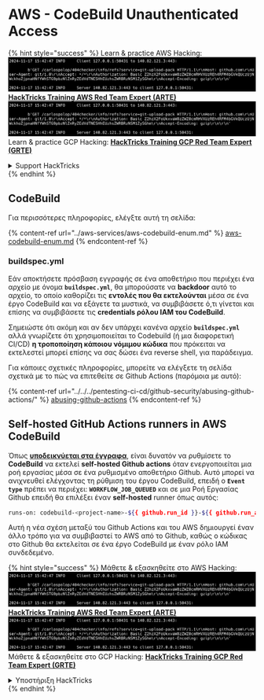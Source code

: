 # AWS - CodeBuild Unauthenticated Access

{% hint style="success" %}
Learn & practice AWS Hacking:<img src="../../../.gitbook/assets/image (1).png" alt="" data-size="line">[**HackTricks Training AWS Red Team Expert (ARTE)**](https://training.hacktricks.xyz/courses/arte)<img src="../../../.gitbook/assets/image (1).png" alt="" data-size="line">\
Learn & practice GCP Hacking: <img src="../../../.gitbook/assets/image (2).png" alt="" data-size="line">[**HackTricks Training GCP Red Team Expert (GRTE)**<img src="../../../.gitbook/assets/image (2).png" alt="" data-size="line">](https://training.hacktricks.xyz/courses/grte)

<details>

<summary>Support HackTricks</summary>

* Check the [**subscription plans**](https://github.com/sponsors/carlospolop)!
* **Join the** 💬 [**Discord group**](https://discord.gg/hRep4RUj7f) or the [**telegram group**](https://t.me/peass) or **follow** us on **Twitter** 🐦 [**@hacktricks\_live**](https://twitter.com/hacktricks\_live)**.**
* **Share hacking tricks by submitting PRs to the** [**HackTricks**](https://github.com/carlospolop/hacktricks) and [**HackTricks Cloud**](https://github.com/carlospolop/hacktricks-cloud) github repos.

</details>
{% endhint %}

## CodeBuild

Για περισσότερες πληροφορίες, ελέγξτε αυτή τη σελίδα:

{% content-ref url="../aws-services/aws-codebuild-enum.md" %}
[aws-codebuild-enum.md](../aws-services/aws-codebuild-enum.md)
{% endcontent-ref %}

### buildspec.yml

Εάν αποκτήσετε πρόσβαση εγγραφής σε ένα αποθετήριο που περιέχει ένα αρχείο με όνομα **`buildspec.yml`**, θα μπορούσατε να **backdoor** αυτό το αρχείο, το οποίο καθορίζει τις **εντολές που θα εκτελούνται** μέσα σε ένα έργο CodeBuild και να εξάγετε τα μυστικά, να συμβιβάσετε ό,τι γίνεται και επίσης να συμβιβάσετε τις **credentials ρόλου IAM του CodeBuild**.

Σημειώστε ότι ακόμη και αν δεν υπάρχει κανένα αρχείο **`buildspec.yml`** αλλά γνωρίζετε ότι χρησιμοποιείται το Codebuild (ή μια διαφορετική CI/CD) **η τροποποίηση κάποιου νόμιμου κώδικα** που πρόκειται να εκτελεστεί μπορεί επίσης να σας δώσει ένα reverse shell, για παράδειγμα.

Για κάποιες σχετικές πληροφορίες, μπορείτε να ελέγξετε τη σελίδα σχετικά με το πώς να επιτεθείτε σε Github Actions (παρόμοια με αυτό):

{% content-ref url="../../../pentesting-ci-cd/github-security/abusing-github-actions/" %}
[abusing-github-actions](../../../pentesting-ci-cd/github-security/abusing-github-actions/)
{% endcontent-ref %}

## Self-hosted GitHub Actions runners in AWS CodeBuild <a href="#action-runner" id="action-runner"></a>

Όπως [**υποδεικνύεται στα έγγραφα**](https://docs.aws.amazon.com/codebuild/latest/userguide/action-runner.html), είναι δυνατόν να ρυθμίσετε το **CodeBuild** να εκτελεί **self-hosted Github actions** όταν ενεργοποιείται μια ροή εργασίας μέσα σε ένα ρυθμισμένο αποθετήριο Github. Αυτό μπορεί να ανιχνευθεί ελέγχοντας τη ρύθμιση του έργου CodeBuild, επειδή ο **`Event type`** πρέπει να περιέχει: **`WORKFLOW_JOB_QUEUED`** και σε μια Ροή Εργασίας Github επειδή θα επιλέξει έναν **self-hosted** runner όπως αυτός:
```bash
runs-on: codebuild-<project-name>-${{ github.run_id }}-${{ github.run_attempt }}
```
Αυτή η νέα σχέση μεταξύ του Github Actions και του AWS δημιουργεί έναν άλλο τρόπο για να συμβιβαστεί το AWS από το Github, καθώς ο κώδικας στο Github θα εκτελείται σε ένα έργο CodeBuild με έναν ρόλο IAM συνδεδεμένο.

{% hint style="success" %}
Μάθετε & εξασκηθείτε στο AWS Hacking:<img src="../../../.gitbook/assets/image (1).png" alt="" data-size="line">[**HackTricks Training AWS Red Team Expert (ARTE)**](https://training.hacktricks.xyz/courses/arte)<img src="../../../.gitbook/assets/image (1).png" alt="" data-size="line">\
Μάθετε & εξασκηθείτε στο GCP Hacking: <img src="../../../.gitbook/assets/image (2).png" alt="" data-size="line">[**HackTricks Training GCP Red Team Expert (GRTE)**<img src="../../../.gitbook/assets/image (2).png" alt="" data-size="line">](https://training.hacktricks.xyz/courses/grte)

<details>

<summary>Υποστήριξη HackTricks</summary>

* Ελέγξτε τα [**σχέδια συνδρομής**](https://github.com/sponsors/carlospolop)!
* **Εγγραφείτε στην** 💬 [**ομάδα Discord**](https://discord.gg/hRep4RUj7f) ή στην [**ομάδα telegram**](https://t.me/peass) ή **ακολουθήστε** μας στο **Twitter** 🐦 [**@hacktricks\_live**](https://twitter.com/hacktricks\_live)**.**
* **Μοιραστείτε κόλπα hacking υποβάλλοντας PRs στα** [**HackTricks**](https://github.com/carlospolop/hacktricks) και [**HackTricks Cloud**](https://github.com/carlospolop/hacktricks-cloud) github repos.

</details>
{% endhint %}
